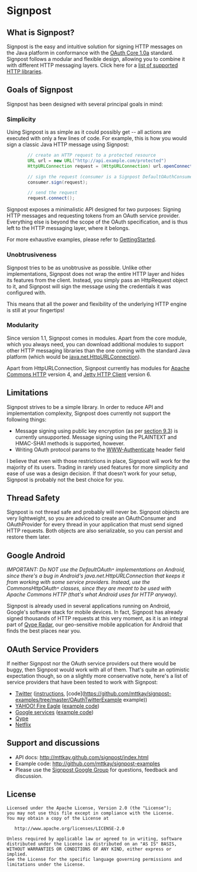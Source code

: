 Signpost
=====================================

What is Signpost?
------------

Signpost is the easy and intuitive solution for signing HTTP messages on the Java platform in conformance with the [OAuth Core 1.0a](http://oauth.net/core/1.0a) standard. Signpost follows a modular and flexible design, allowing you to combine it with different HTTP messaging layers. Click here for a [list of supported HTTP libraries](https://code.google.com/p/oauth-signpost/wiki/SupportedHttpLibraries).

Goals of Signpost
------------

Signpost has been designed with several principal goals in mind:

### Simplicity
Using Signpost is as simple as it could possibly get -- all actions are executed with only a few lines of code. For example, this is how you would sign a classic Java HTTP message using Signpost:

```java
        // create an HTTP request to a protected resource
        URL url = new URL("http://api.example.com/protected")
        HttpURLConnection request = (HttpURLConnection) url.openConnection();

        // sign the request (consumer is a Signpost DefaultOAuthConsumer)
        consumer.sign(request);

        // send the request
        request.connect();
```

Signpost exposes a minimalistic API designed for two purposes: Signing HTTP messages and requesting tokens from an OAuth service provider. Everything else is beyond the scope of the OAuth specification, and is thus left to the HTTP messaging layer, where it belongs.

For more exhaustive examples, please refer to [GettingStarted](https://code.google.com/p/oauth-signpost/wiki/GettingStarted).

### Unobtrusiveness
Signpost tries to be as unobtrusive as possible. Unlike other implementations, Signpost does not wrap the entire HTTP layer and hides its features from the client. Instead, you simply pass an HttpRequest object to it, and Signpost will sign the message using the credentials it was configured with.

This means that all the power and flexibility of the underlying HTTP engine is still at your fingertips!

### Modularity
Since version 1.1, Signpost comes in modules. Apart from the core module, which you always need, you can download additional modules to support other HTTP messaging libraries than the one coming with the standard Java platform (which would be [java.net.HttpURLConnection](http://java.sun.com/javase/6/docs/api/java/net/HttpURLConnection.html)).

Apart from HttpURLConnection, Signpost currently has modules for [Apache Commons HTTP](http://hc.apache.org/) version 4, and [Jetty HTTP Client](http://docs.codehaus.org/display/JETTY/Jetty+HTTP+Client) version 6.

Limitations
------------
Signpost strives to be a simple library. In order to reduce API and implementation complexity, Signpost does currently not support the following things:

  * Message signing using public key encryption (as per [section 9.3](http://oauth.net/core/1.0#anchor19)) is currently unsupported. Message signing using the PLAINTEXT and HMAC-SHA1 methods is supported, however.
  * Writing OAuth protocol params to the [WWW-Authenticate](http://www.w3.org/Protocols/rfc2616/rfc2616-sec14.html#sec14.47) header field

I believe that even with those restrictions in place, Signpost will work for the majority of its users. Trading in rarely used features for more simplicity and ease of use was a design decision. If that doesn't work for your setup, Signpost is probably not the best choice for you.

Thread Safety
------------
Signpost is not thread safe and probably will never be. Signpost objects are very lightweight, so you are adviced to create an OAuthConsumer and OAuthProvider for every thread in your application that must send signed HTTP requests. Both objects are also serializable, so you can persist and restore them later.

Google Android
------------
*IMPORTANT: Do NOT use the DefaultOAuth`*` implementations on Android, since there's a bug in Android's java.net.HttpURLConnection that keeps it from working with some service providers. Instead, use the CommonsHttpOAuth`*` classes, since they are meant to be used with Apache Commons HTTP (that's what Android uses for HTTP anyway).*

Signpost is already used in several applications running on Android, Google's software stack for mobile devices. In fact, Signpost has already signed thousands of HTTP requests at this very moment, as it is an integral part of [Qype Radar](http://www.qype.co.uk/go-mobile), our geo-sensitive mobile application for Android that finds the best places near you.

OAuth Service Providers
------------
If neither Signpost nor the OAuth service providers out there would be buggy, then Signpost would work with all of them. That's quite an optimistic expectation though, so on a slightly more conservative note, here's a list of service providers that have been tested to work with Signpost:

  * [Twitter](http://apiwiki.twitter.com) ([instructions](https://code.google.com/p/oauth-signpost/wiki/TwitterAndSignpost), [code](https://github.com/mttkay/signpost-examples/tree/master/OAuthTwitterExample example))
  * [YAHOO! Fire Eagle](http://fireeagle.yahoo.net/developer) ([example code](https://github.com/mttkay/signpost-examples/tree/master/OAuthFireEagleExample))
  * [Google services](http://code.google.com/apis/accounts/docs/OAuth.html) ([example code](https://github.com/mttkay/signpost-examples/tree/master/OAuthGoogleExample))
  * [Qype](http://www.qype.co.uk/developers/api)
  * [Netflix](https://github.com/mttkay/signpost-examples/tree/master/OAuthNetflixExample)


Support and discussions
------------
- API docs: http://mttkay.github.com/signpost/index.html
- Example code: http://github.com/mttkay/signpost-examples
- Please use the [Signpost Google Group](http://groups.google.com/group/signpost-users) for questions, feedback and discussion.

License
------------

    Licensed under the Apache License, Version 2.0 (the "License");
    you may not use this file except in compliance with the License.
    You may obtain a copy of the License at

       http://www.apache.org/licenses/LICENSE-2.0

    Unless required by applicable law or agreed to in writing, software
    distributed under the License is distributed on an "AS IS" BASIS,
    WITHOUT WARRANTIES OR CONDITIONS OF ANY KIND, either express or implied.
    See the License for the specific language governing permissions and
    limitations under the License.
